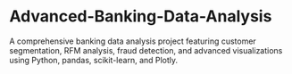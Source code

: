 # Advanced-Banking-Data-Analysis
A comprehensive banking data analysis project featuring customer segmentation, RFM analysis, fraud detection, and advanced visualizations using Python, pandas, scikit-learn, and Plotly.
